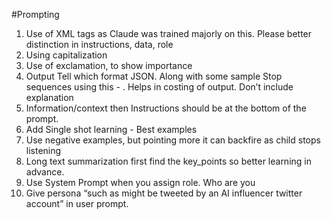 #Prompting 

1. Use of XML tags as Claude was trained majorly on this. Please better distinction in instructions, data, role
2. Using capitalization 
3. Use of exclamation, to show importance
4. Output 
    Tell which format JSON. Along with some sample
    Stop sequences using this - </json>. Helps in costing of output. Don’t include explanation
5. Information/context then Instructions should be at the bottom of the prompt. 
6. Add Single shot learning - Best examples 
7. Use negative examples, but pointing more it can backfire as child stops listening 
8. Long text summarization first find the key_points so better learning in advance.
9. Use System Prompt when you assign role. Who are you
10. Give persona “such as might be tweeted by an AI influencer twitter account” in user prompt.
